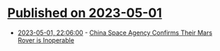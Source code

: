 # [Published on 2023-05-01](index.md)

* [2023-05-01, 22:06:00](https://soylentnews.org/article.pl?sid=23/04/30/149203&from=rss) - [China Space Agency Confirms Their Mars Rover is Inoperable](https://soylentnews.org/article.pl?sid=23/04/30/149203&from=rss)
